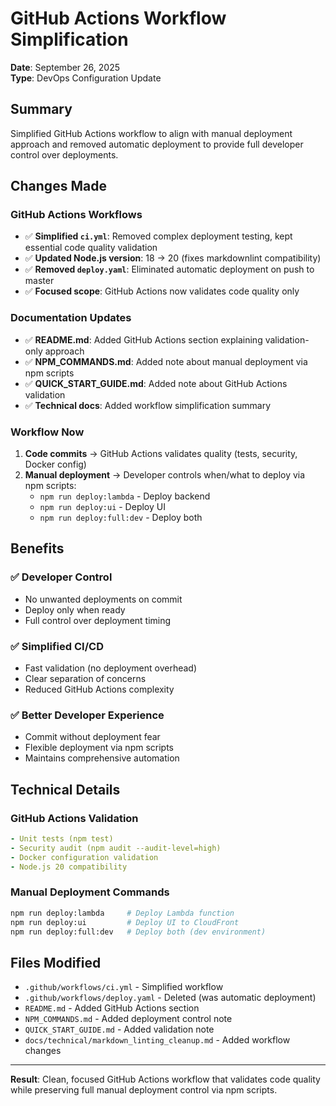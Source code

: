 # GitHub Actions Workflow Simplification

**Date**: September 26, 2025  
**Type**: DevOps Configuration Update

## Summary

Simplified GitHub Actions workflow to align with manual deployment approach and removed automatic deployment to provide full developer control over deployments.

## Changes Made

### GitHub Actions Workflows

- ✅ **Simplified `ci.yml`**: Removed complex deployment testing, kept essential code quality validation
- ✅ **Updated Node.js version**: 18 → 20 (fixes markdownlint compatibility)
- ✅ **Removed `deploy.yaml`**: Eliminated automatic deployment on push to master
- ✅ **Focused scope**: GitHub Actions now validates code quality only

### Documentation Updates

- ✅ **README.md**: Added GitHub Actions section explaining validation-only approach
- ✅ **NPM_COMMANDS.md**: Added note about manual deployment via npm scripts
- ✅ **QUICK_START_GUIDE.md**: Added note about GitHub Actions validation
- ✅ **Technical docs**: Added workflow simplification summary

### Workflow Now

1. **Code commits** → GitHub Actions validates quality (tests, security, Docker config)
2. **Manual deployment** → Developer controls when/what to deploy via npm scripts:
   - `npm run deploy:lambda` - Deploy backend
   - `npm run deploy:ui` - Deploy UI
   - `npm run deploy:full:dev` - Deploy both

## Benefits

### ✅ Developer Control

- No unwanted deployments on commit
- Deploy only when ready
- Full control over deployment timing

### ✅ Simplified CI/CD

- Fast validation (no deployment overhead)
- Clear separation of concerns
- Reduced GitHub Actions complexity

### ✅ Better Developer Experience

- Commit without deployment fear
- Flexible deployment via npm scripts
- Maintains comprehensive automation

## Technical Details

### GitHub Actions Validation

```yaml
- Unit tests (npm test)
- Security audit (npm audit --audit-level=high)  
- Docker configuration validation
- Node.js 20 compatibility
```

### Manual Deployment Commands

```bash
npm run deploy:lambda     # Deploy Lambda function
npm run deploy:ui         # Deploy UI to CloudFront
npm run deploy:full:dev   # Deploy both (dev environment)
```

## Files Modified

- `.github/workflows/ci.yml` - Simplified workflow
- `.github/workflows/deploy.yaml` - Deleted (was automatic deployment)
- `README.md` - Added GitHub Actions section
- `NPM_COMMANDS.md` - Added deployment control note
- `QUICK_START_GUIDE.md` - Added validation note
- `docs/technical/markdown_linting_cleanup.md` - Added workflow changes

---

**Result**: Clean, focused GitHub Actions workflow that validates code quality while preserving full manual deployment control via npm scripts.
